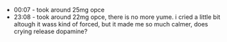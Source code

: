 * 00:07 - took around 25mg opce
* 23:08 - took around 22mg opce, there is no more yume. i cried a little bit altough it wass kind of forced, but it made me so much calmer, does crying release dopamine?